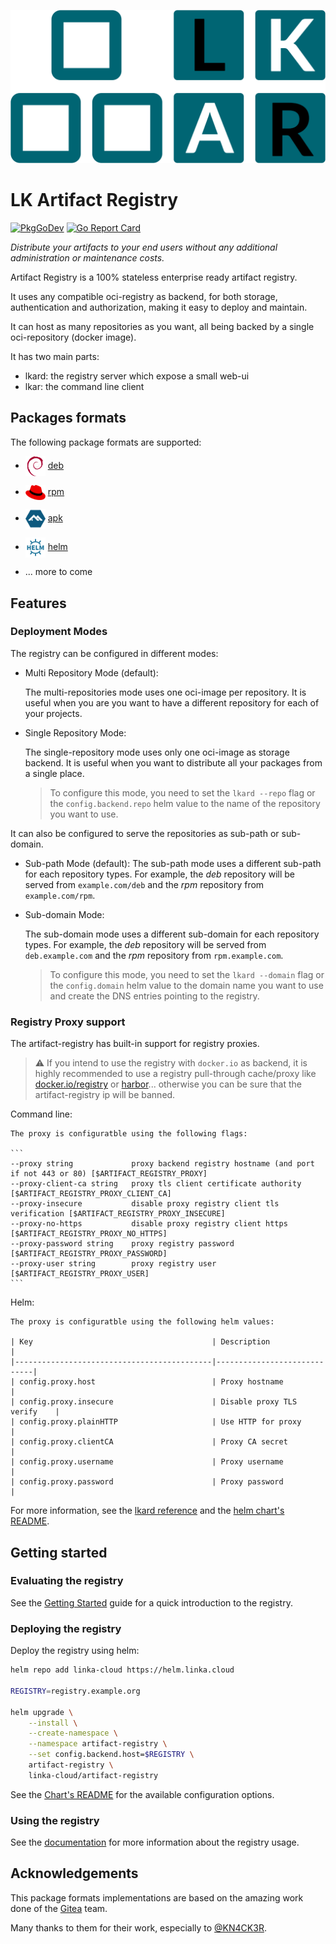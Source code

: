 <p align="center">
    <img alt="LK Artifact Registry" src="docs/assets/lkar-no-background.png" width='720px'/>
</p>


# LK Artifact Registry

[![PkgGoDev](https://pkg.go.dev/badge/go.linka.cloud/artifact-registry)](https://pkg.go.dev/go.linka.cloud/artifact-registry)
[![Go Report Card](https://goreportcard.com/badge/go.linka.cloud/artifact-registry)](https://goreportcard.com/report/go.linka.cloud/artifact-registry)

*Distribute your artifacts to your end users without any additional administration or maintenance costs.*

Artifact Registry is a 100% stateless enterprise ready artifact registry.

It uses any compatible oci-registry as backend, for both storage, authentication and authorization, making it easy to deploy and maintain.

It can host as many repositories as you want, all being backed by a single oci-repository (docker image).

It has two main parts:
- lkard: the registry server which expose a small web-ui
- lkar: the command line client

## Packages formats

The following package formats are supported:

- <img alt="deb packages" style="vertical-align:middle" src="docs/assets/deb.svg" width='32px'/> <a href='docs/packages/deb.md'>deb</a>

- <img alt="rpm packages" style="vertical-align:middle" src="docs/assets/rpm.png" width='32px'/> <a href='docs/packages/rpm.md'>rpm</a>

- <img alt="apk packages" style="vertical-align:middle" src="docs/assets/apk.png" width='32px'/> <a href='docs/packages/apk.md'>apk</a>

- <img alt="helm packages" style="vertical-align:middle" src="docs/assets/helm.svg" width='32px'/> <a href='docs/packages/helm.md'>helm</a>

- ... more to come

## Features

### Deployment Modes

The registry can be configured in different modes:

- Multi Repository Mode (default):

  The multi-repositories mode uses one oci-image per repository.
  It is useful when you are you want to have a different repository for each of your projects.


- Single Repository Mode:

  The single-repository mode uses only one oci-image as storage backend.
  It is useful when you want to distribute all your packages from a single place.

  > To configure this mode, you need to set the `lkard --repo` flag or the `config.backend.repo` helm value to the name of the repository you want to use.

It can also be configured to serve the repositories as sub-path or sub-domain.

- Sub-path Mode (default):
  The sub-path mode uses a different sub-path for each repository types.
  For example, the *deb* repository will be served from `example.com/deb` and the *rpm* repository from `example.com/rpm`.


- Sub-domain Mode:

  The sub-domain mode uses a different sub-domain for each repository types.
  For example, the *deb* repository will be served from `deb.example.com` and the *rpm* repository from `rpm.example.com`.

  > To configure this mode, you need to set the `lkard --domain` flag or the `config.domain` helm value to the domain name you want to use
  and create the DNS entries pointing to the registry.

### Registry Proxy support

The artifact-registry has built-in support for registry proxies.

> ⚠️ If you intend to use the registry with `docker.io` as backend, it is highly recommended to use a registry pull-through cache/proxy like [docker.io/registry](https://hub.docker.com/_/registry) or [harbor](https://goharbor.io/)...
> otherwise you can be sure that the artifact-registry ip will be banned.


Command line:

    The proxy is configuratble using the following flags:

    ```
    --proxy string             proxy backend registry hostname (and port if not 443 or 80) [$ARTIFACT_REGISTRY_PROXY]
    --proxy-client-ca string   proxy tls client certificate authority [$ARTIFACT_REGISTRY_PROXY_CLIENT_CA]
    --proxy-insecure           disable proxy registry client tls verification [$ARTIFACT_REGISTRY_PROXY_INSECURE]
    --proxy-no-https           disable proxy registry client https [$ARTIFACT_REGISTRY_PROXY_NO_HTTPS]
    --proxy-password string    proxy registry password [$ARTIFACT_REGISTRY_PROXY_PASSWORD]
    --proxy-user string        proxy registry user [$ARTIFACT_REGISTRY_PROXY_USER]
    ```

Helm:

    The proxy is configuratble using the following helm values:

    | Key                                        | Description                 |
    |--------------------------------------------|-----------------------------|
    | config.proxy.host                          | Proxy hostname              |
    | config.proxy.insecure                      | Disable proxy TLS verify    |
    | config.proxy.plainHTTP                     | Use HTTP for proxy          |
    | config.proxy.clientCA                      | Proxy CA secret             |
    | config.proxy.username                      | Proxy username              |
    | config.proxy.password                      | Proxy password              |


For more information, see the [lkard reference](docs/reference/lkard/lkard.md) and the [helm chart's README](helm/artifact-registry/README.md).


## Getting started

### Evaluating the registry

See the [Getting Started](./docs/getting-started.md) guide for a quick introduction to the registry.

### Deploying the registry

Deploy the registry using helm:

```bash
helm repo add linka-cloud https://helm.linka.cloud

REGISTRY=registry.example.org

helm upgrade \
    --install \
    --create-namespace \
    --namespace artifact-registry \
    --set config.backend.host=$REGISTRY \
    artifact-registry \
    linka-cloud/artifact-registry
```

See the [Chart's README](./helm/artifact-registry/README.md) for the available configuration options.


<!--- TODO(adphi): add instructions for installing the client --->


### Using the registry

See the [documentation](docs/README.md) for more information about the registry usage.

<!--- TODO(adphi): no seriously... add some minimal presentation... --->


## Acknowledgements

This package formats implementations are based on the amazing work done of the [Gitea](https://gitea.io) team.

Many thanks to them for their work, especially to [@KN4CK3R](https://github.com/KN4CK3R).
